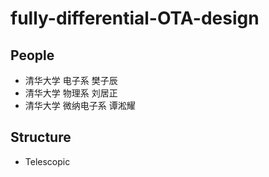 # fully-differential-OTA-design

## People

* 清华大学 电子系 樊子辰
* 清华大学 物理系 刘居正
* 清华大学 微纳电子系 谭淞耀

## Structure
* Telescopic

